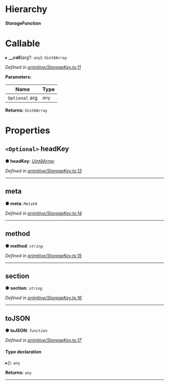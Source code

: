 

# Hierarchy

**StorageFunction**

# Callable
▸ **__call**(arg?: *`any`*): `Uint8Array`

*Defined in [primitive/StorageKey.ts:11](https://github.com/polkadot-js/api/blob/3ab5811/packages/types/src/primitive/StorageKey.ts#L11)*

**Parameters:**

| Name | Type |
| ------ | ------ |
| `Optional` arg | `any` |

**Returns:** `Uint8Array`

# Properties

<a id="headkey"></a>

## `<Optional>` headKey

**● headKey**: *[Uint8Array](../classes/_codec_u8a_.u8a.md#uint8array)*

*Defined in [primitive/StorageKey.ts:13](https://github.com/polkadot-js/api/blob/3ab5811/packages/types/src/primitive/StorageKey.ts#L13)*

___
<a id="meta"></a>

##  meta

**● meta**: *`MetaV4`*

*Defined in [primitive/StorageKey.ts:14](https://github.com/polkadot-js/api/blob/3ab5811/packages/types/src/primitive/StorageKey.ts#L14)*

___
<a id="method"></a>

##  method

**● method**: *`string`*

*Defined in [primitive/StorageKey.ts:15](https://github.com/polkadot-js/api/blob/3ab5811/packages/types/src/primitive/StorageKey.ts#L15)*

___
<a id="section"></a>

##  section

**● section**: *`string`*

*Defined in [primitive/StorageKey.ts:16](https://github.com/polkadot-js/api/blob/3ab5811/packages/types/src/primitive/StorageKey.ts#L16)*

___
<a id="tojson"></a>

##  toJSON

**● toJSON**: *`function`*

*Defined in [primitive/StorageKey.ts:17](https://github.com/polkadot-js/api/blob/3ab5811/packages/types/src/primitive/StorageKey.ts#L17)*

#### Type declaration
▸(): `any`

**Returns:** `any`

___

